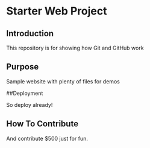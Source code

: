 # Starter Web Project

## Introduction

This repository is for showing how Git and GitHub work

## Purpose

Sample website with plenty of files for demos

##Deployment

So deploy already!

## How To Contribute

And contribute $500 just for fun.
